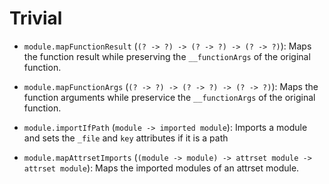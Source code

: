# Trivial

- `module.mapFunctionResult` (`(? -> ?) -> (? -> ?) -> (? -> ?)`): Maps the
  function result while preserving the `__functionArgs` of the original
  function.

- `module.mapFunctionArgs` (`(? -> ?) -> (? -> ?) -> (? -> ?)`): Maps the
  function arguments while preservice the `__functionArgs` of the original
  function.

- `module.importIfPath` (`module -> imported module`): Imports a module and sets
  the `_file` and `key` attributes if it is a path

- `module.mapAttrsetImports`
  (`(module -> module) -> attrset module -> attrset module`): Maps the imported
  modules of an attrset module.
